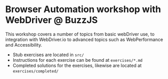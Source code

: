 # Browser Automation workshop with WebDriver @ BuzzJS
This workshop covers a number of topics from basic webDriver use, to integration with WebDriver.io to advanced
topics such as WebPerformance and Accessibility. 
* Stub exercises are located in `src/`
* Instructions for each exercise can be found at `exercises/*.md`
* Completed solutions for the exercises, likewise are located at `exercises/completed/` 
